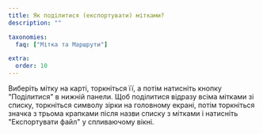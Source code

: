 ```yaml
---
title: Як поділитися (експортувати) мітками?
description: ""

taxonomies:
  faq: ["Мітка та Маршрути"]

extra:
  order: 10
---
```


Виберіть мітку на карті, торкніться її, а потім натисніть кнопку "Поділитися" в нижній панели. Щоб поділитися відразу всіма мітками зі списку, торкніться символу зірки на головному екрані, потім торкніться значка з трьома крапками після назви списку з мітками і натисніть "Експортувати файл" у спливаючому вікні.
